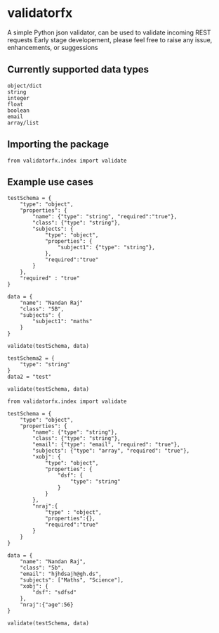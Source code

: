 # validatorfx

A simple Python json validator, can be used to validate incoming REST requests
Early stage developement, please feel free to raise any issue, enhancements, or suggessions

## Currently supported data types
    object/dict
    string
    integer
    float
    boolean
    email
    array/list
## Importing the package
`from validatorfx.index import validate `

## Example use cases
```
testSchema = {
    "type": "object",
    "properties": {
        "name": {"type": "string", "required":"true"},
        "class": {"type": "string"},
        "subjects": {
            "type": "object",
            "properties": {
                "subject1": {"type": "string"},
            },
            "required":"true"
        }
    },
    "required" : "true"
}

data = {
    "name": "Nandan Raj"
    "class": "5B",
    "subjects": {
        "subject1": "maths"
    }
}

validate(testSchema, data)
```

```
testSchema2 = {
    "type": "string"
}
data2 = "test"

validate(testSchema, data)
```

```
from validatorfx.index import validate

testSchema = {
    "type": "object",
    "properties": {
        "name": {"type": "string"},
        "class": {"type": "string"},
        "email": {"type": "email", "required": "true"},
        "subjects": {"type": "array", "required": "true"},
        "xobj": {
            "type": "object",
            "properties": {
                "dsf": {
                    "type": "string"
                }
            }
        },
        "nraj":{
            "type" : "object",
            "properties":{},
            "required":"true"
        }
    }
}

data = {
    "name": "Nandan Raj",
    "class": "5b",
    "email": "hjhdsajh@gh.ds",
    "subjects": ["Maths", "Science"],
    "xobj": {
        "dsf": "sdfsd"
    },
    "nraj":{"age":56}
}

validate(testSchema, data)

```

